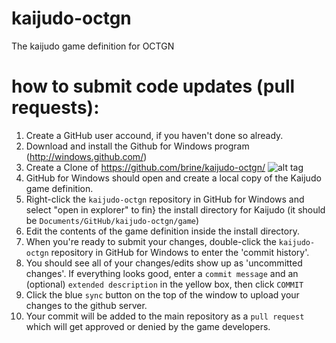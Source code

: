 kaijudo-octgn
=============

The kaijudo game definition for OCTGN

how to submit code updates (pull requests):
=============
1. Create a GitHub user accound, if you haven't done so already.
2. Download and install the Github for Windows program (http://windows.github.com/)
3. Create a Clone of https://github.com/brine/kaijudo-octgn/ 
     ![alt tag](http://windows.github.com/images/clone-in-windows.png)
4. GitHub for Windows should open and create a local copy of the Kaijudo game definition.
5. Right-click the ``kaijudo-octgn`` repository in GitHub for Windows and select "open in explorer" to fin}
   the install directory for Kaijudo (it should be ``Documents/GitHub/kaijudo-octgn/game``)
6. Edit the contents of the game definition inside the install directory.
7. When you're ready to submit your changes, double-click the ``kaijudo-octgn`` repository in GitHub for
   Windows to enter the 'commit history'.
8. You should see all of your changes/edits show up as 'uncommitted changes'.  If everything looks good,
   enter a ``commit message`` and an (optional) ``extended description`` in the yellow box, then click
   ``COMMIT``
9. Click the blue ``sync`` button on the top of the window to upload your changes to the github server.
10. Your commit will be added to the main repository as a ``pull request`` which will get approved or denied
   by the game developers.

